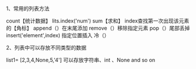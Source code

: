 1、常用的列表方法

  count【统计数据】 lits.index('num')
  sum【求和】
  index查找第一次出现该元素的【角标】
  append（）在末尾添加
  remove（）移除指定元素
  pop（）尾部丢掉
  insert('element',index) 指定位置插入
  冷（）
  
2、列表中可以存放不同类型的数据

  list1= [2,3,4,None,5,'4']  可以存放字符串、int 、None and so on
  

